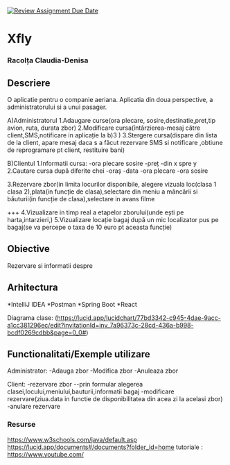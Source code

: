 [![Review Assignment Due Date](https://classroom.github.com/assets/deadline-readme-button-22041afd0340ce965d47ae6ef1cefeee28c7c493a6346c4f15d667ab976d596c.svg)](https://classroom.github.com/a/31XZyb90)
# Xfly
### Racolța Claudia-Denisa


## Descriere
O aplicatie pentru o companie aeriana.
Aplicatia din doua perspective, a administratorului si a unui pasager.

A)Administratorul
1.Adaugare curse(ora plecare, sosire,destinatie,pret,tip avion, ruta, durata zbor)
2.Modificare cursa(întârzierea-mesaj către client,SMS,notificare in aplicație la b)3 )
3.Stergere cursa(dispare din lista de la client, apare mesaj daca s a făcut rezervare SMS si notificare ,obtiune de reprogramare pt client, restituire bani)

B)Clientul
1.Informatii cursa:
-ora plecare sosire
-preț
-din x spre y
2.Cautare cursa după diferite chei
-oraș
-data
-ora plecare
-ora sosire

3.Rezervare zbor(in limita locurilor disponibile, alegere vizuala loc(clasa 1 clasa 2),plata(in funcție de clasa),selectare din meniu a mâncării si băuturii(in funcție de clasa),selectare in avans filme

+++
4.Vizualizare in timp real a etapelor zborului(unde ești pe harta,intarzieri,)
5.Vizualizare locație bagaj după un mic localizator pus pe bagaj(se va percepe o taxa de 10 euro pt aceasta funcție)



## Obiective
Rezervare si informatii despre 




## Arhitectura

*IntelliJ IDEA
*Postman
*Spring Boot
*React

Diagrama clase:
(https://lucid.app/lucidchart/77bd3342-c945-4dae-9acc-a1cc381296ec/edit?invitationId=inv_7a96373c-28cd-436a-b998-bcdf0269cdbb&page=0_0#)




## Functionalitati/Exemple utilizare
Administrator:
-Adauga zbor
-Modifica zbor
-Anuleaza zbor

Client:
-rezervare zbor
--prin formular alegerea clasei,locului,meniului,bauturii,informatii bagaj
-modificare rezervare(ziua.data in functie de disponibilitatea din acea zi la acelasi zbor)
-anulare rezervare




### Resurse
https://www.w3schools.com/java/default.asp
https://lucid.app/documents#/documents?folder_id=home
tutoriale : https://www.youtube.com/

